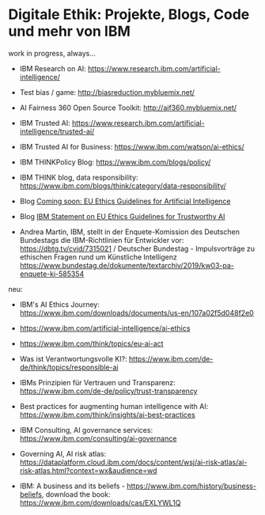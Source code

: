 # Digitale Ethik: Projekte, Blogs, Code und mehr von IBM

work in progress, always...

* IBM Research on AI: https://www.research.ibm.com/artificial-intelligence/
* Test bias / game: http://biasreduction.mybluemix.net/
* AI Fairness 360 Open Source Toolkit: http://aif360.mybluemix.net/
* IBM Trusted AI: https://www.research.ibm.com/artificial-intelligence/trusted-ai/
* IBM Trusted AI for Business: https://www.ibm.com/watson/ai-ethics/

* IBM THINKPolicy Blog: https://www.ibm.com/blogs/policy/
* IBM THINK blog, data responsibility: https://www.ibm.com/blogs/think/category/data-responsibility/
* Blog [Coming soon: EU Ethics Guidelines for Artificial Intelligence](https://www.ibm.com/blogs/policy/ai-ethics-guidelines/)
* Blog [IBM Statement on EU Ethics Guidelines for Trustworthy AI](https://www.ibm.com/blogs/policy/ai-ethics-eu/)
* Andrea Martin, IBM, stellt in der Enquete-Komission des Deutschen Bundestags die IBM-Richtlinien für Entwickler vor: https://dbtg.tv/cvid/7315021 / Deutscher Bundestag - Impulsvorträge zu ethischen Fragen rund um Künst­liche Intelli­genz https://www.bundestag.de/dokumente/textarchiv/2019/kw03-pa-enquete-ki-585354


neu:
- IBM's AI Ethics Journey: https://www.ibm.com/downloads/documents/us-en/107a02f5d048f2e0
- https://www.ibm.com/artificial-intelligence/ai-ethics
- https://www.ibm.com/think/topics/eu-ai-act
- Was ist Verantwortungsvolle KI?: https://www.ibm.com/de-de/think/topics/responsible-ai
- IBMs Prinzipien für Vertrauen und Transparenz: https://www.ibm.com/de-de/policy/trust-transparency
- Best practices for augmenting human intelligence with AI: https://www.ibm.com/think/insights/ai-best-practices
- IBM Consulting, AI governance services: https://www.ibm.com/consulting/ai-governance
- Governing AI, AI risk atlas: https://dataplatform.cloud.ibm.com/docs/content/wsj/ai-risk-atlas/ai-risk-atlas.html?context=wx&audience=wd



- IBM: A business and its beliefs - https://www.ibm.com/history/business-beliefs, download the book: https://www.ibm.com/downloads/cas/EXLYWL1Q